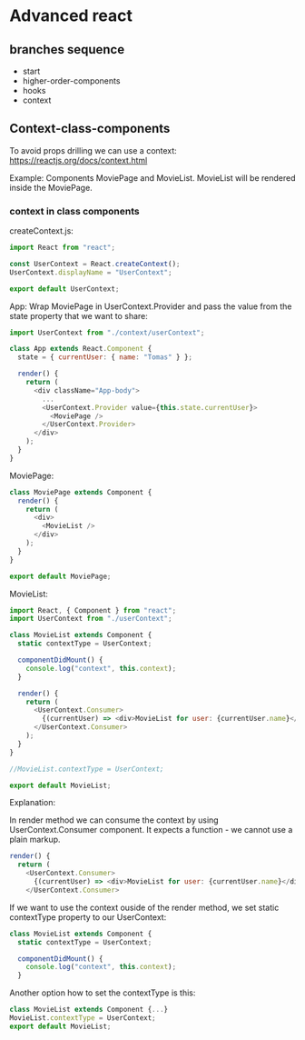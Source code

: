 # Advanced react

## branches sequence

- start
- higher-order-components
- hooks
- context

## Context-class-components

To avoid props drilling we can use a context: https://reactjs.org/docs/context.html

Example: Components MoviePage and MovieList. MovieList will be rendered inside the MoviePage.

### context in class components

createContext.js:
```javascript
import React from "react";

const UserContext = React.createContext();
UserContext.displayName = "UserContext";

export default UserContext;
```

App: Wrap MoviePage in UserContext.Provider and pass the value from the state property that we want to share:
```javascript
import UserContext from "./context/userContext";

class App extends React.Component {
  state = { currentUser: { name: "Tomas" } };

  render() {
    return (
      <div className="App-body">
        ...
        <UserContext.Provider value={this.state.currentUser}>
          <MoviePage />
        </UserContext.Provider>
      </div>
    );
  }
}
```

MoviePage:
```javascript
class MoviePage extends Component {
  render() {
    return (
      <div>
        <MovieList />
      </div>
    );
  }
}

export default MoviePage;
```

MovieList:
```javascript
import React, { Component } from "react";
import UserContext from "./userContext";

class MovieList extends Component {
  static contextType = UserContext;

  componentDidMount() {
    console.log("context", this.context);
  }

  render() {
    return (
      <UserContext.Consumer>
        {(currentUser) => <div>MovieList for user: {currentUser.name}</div>}
      </UserContext.Consumer>
    );
  }
}

//MovieList.contextType = UserContext;

export default MovieList;
```

Explanation:

In render method we can consume the context by using UserContext.Consumer component. It expects a function - we cannot use a plain markup.

```javascript
render() {
  return (
    <UserContext.Consumer>
      {(currentUser) => <div>MovieList for user: {currentUser.name}</div>}
    </UserContext.Consumer>
```

If we want to use the context ouside of the render method, we set static contextType property to our UserContext:
```javascript
class MovieList extends Component {
  static contextType = UserContext;

  componentDidMount() {
    console.log("context", this.context);
  }
```

Another option how to set the contextType is this:
```javascript
class MovieList extends Component {...}
MovieList.contextType = UserContext;
export default MovieList;
```

```javascript

```

```javascript

```

```javascript

```

```javascript

```

```javascript

```

```javascript

```